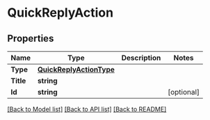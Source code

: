 # QuickReplyAction

## Properties

Name | Type | Description | Notes
------------ | ------------- | ------------- | -------------
**Type** | [**QuickReplyActionType**](QuickReplyActionType.md) |  |
**Title** | **string** |  |
**Id** | **string** |  |[optional] 

[[Back to Model list]](../README.md#documentation-for-models) [[Back to API list]](../README.md#documentation-for-api-endpoints) [[Back to README]](../README.md)


